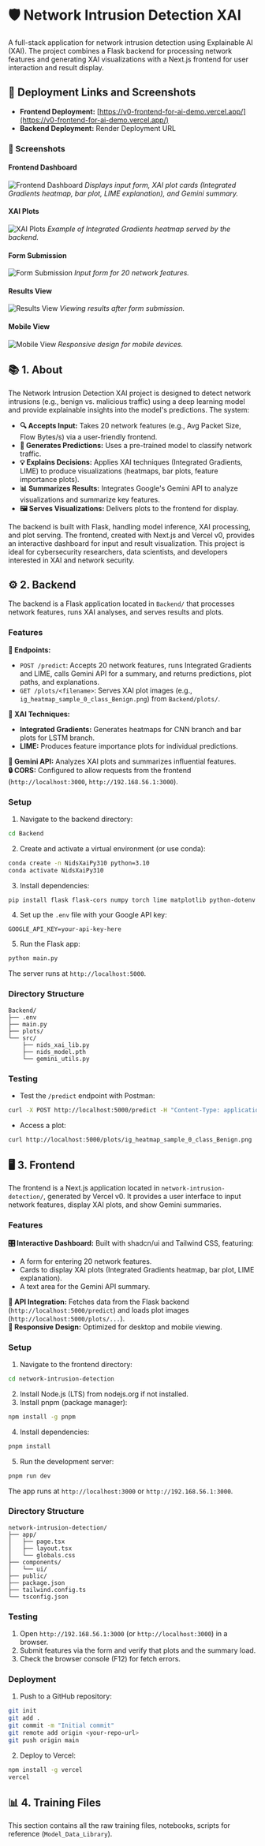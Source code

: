 # 🛡️ Network Intrusion Detection XAI

A full-stack application for network intrusion detection using Explainable AI (XAI). The project combines a Flask backend for processing network features and generating XAI visualizations with a Next.js frontend for user interaction and result display.

## 🔗 Deployment Links and Screenshots

- **Frontend Deployment:** [https://v0-frontend-for-ai-demo.vercel.app/](https://v0-frontend-for-ai-demo.vercel.app/)
- **Backend Deployment:** Render Deployment URL 

### 📸 Screenshots

#### Frontend Dashboard
![Frontend Dashboard](https://imgur.com/dRKhUDL.png)
*Displays input form, XAI plot cards (Integrated Gradients heatmap, bar plot, LIME explanation), and Gemini summary.*

#### XAI Plots
![XAI Plots](https://imgur.com/rHcKDHf.png)
*Example of Integrated Gradients heatmap served by the backend.*

#### Form Submission
![Form Submission](https://imgur.com/iF0Cq3o.png)
*Input form for 20 network features.*

#### Results View
![Results View](https://imgur.com/r2AMVxx.png)
*Viewing results after form submission.*

#### Mobile View
![Mobile View](https://imgur.com/wcH8Ged.png)
*Responsive design for mobile devices.*

## 📚 1. About

The Network Intrusion Detection XAI project is designed to detect network intrusions (e.g., benign vs. malicious traffic) using a deep learning model and provide explainable insights into the model's predictions. The system:

- **🔍 Accepts Input:** Takes 20 network features (e.g., Avg Packet Size, Flow Bytes/s) via a user-friendly frontend.
- **🧠 Generates Predictions:** Uses a pre-trained model to classify network traffic.
- **💡 Explains Decisions:** Applies XAI techniques (Integrated Gradients, LIME) to produce visualizations (heatmaps, bar plots, feature importance plots).
- **📊 Summarizes Results:** Integrates Google's Gemini API to analyze visualizations and summarize key features.
- **🖼️ Serves Visualizations:** Delivers plots to the frontend for display.

The backend is built with Flask, handling model inference, XAI processing, and plot serving. The frontend, created with Next.js and Vercel v0, provides an interactive dashboard for input and result visualization. This project is ideal for cybersecurity researchers, data scientists, and developers interested in XAI and network security.

## ⚙️ 2. Backend

The backend is a Flask application located in `Backend/` that processes network features, runs XAI analyses, and serves results and plots.

### Features

**🔌 Endpoints:**
- `POST /predict`: Accepts 20 network features, runs Integrated Gradients and LIME, calls Gemini API for a summary, and returns predictions, plot paths, and explanations.
- `GET /plots/<filename>`: Serves XAI plot images (e.g., `ig_heatmap_sample_0_class_Benign.png`) from `Backend/plots/`.

**🧪 XAI Techniques:**
- **Integrated Gradients:** Generates heatmaps for CNN branch and bar plots for LSTM branch.
- **LIME:** Produces feature importance plots for individual predictions.

**🤖 Gemini API:** Analyzes XAI plots and summarizes influential features.  
**🔒 CORS:** Configured to allow requests from the frontend (`http://localhost:3000`, `http://192.168.56.1:3000`).

### Setup

1. Navigate to the backend directory:
```bash
cd Backend
```

2. Create and activate a virtual environment (or use conda):
```bash
conda create -n NidsXaiPy310 python=3.10
conda activate NidsXaiPy310
```

3. Install dependencies:
```bash
pip install flask flask-cors numpy torch lime matplotlib python-dotenv
```

4. Set up the `.env` file with your Google API key:
```
GOOGLE_API_KEY=your-api-key-here
```

5. Run the Flask app:
```bash
python main.py
```

The server runs at `http://localhost:5000`.

### Directory Structure
```
Backend/
├── .env
├── main.py
├── plots/
└── src/
    ├── nids_xai_lib.py
    ├── nids_model.pth
    └── gemini_utils.py
```

### Testing

- Test the `/predict` endpoint with Postman:
```bash
curl -X POST http://localhost:5000/predict -H "Content-Type: application/json" -d '{"Avg Packet Size": 120.0, ...}'
```

- Access a plot:
```bash
curl http://localhost:5000/plots/ig_heatmap_sample_0_class_Benign.png
```

## 🖥️ 3. Frontend

The frontend is a Next.js application located in `network-intrusion-detection/`, generated by Vercel v0. It provides a user interface to input network features, display XAI plots, and show Gemini summaries.

### Features

**🎛️ Interactive Dashboard:** Built with shadcn/ui and Tailwind CSS, featuring:
- A form for entering 20 network features.
- Cards to display XAI plots (Integrated Gradients heatmap, bar plot, LIME explanation).
- A text area for the Gemini API summary.

**🔄 API Integration:** Fetches data from the Flask backend (`http://localhost:5000/predict`) and loads plot images (`http://localhost:5000/plots/...`).  
**📱 Responsive Design:** Optimized for desktop and mobile viewing.

### Setup

1. Navigate to the frontend directory:
```bash
cd network-intrusion-detection
```

2. Install Node.js (LTS) from nodejs.org if not installed.
3. Install pnpm (package manager):
```bash
npm install -g pnpm
```

4. Install dependencies:
```bash
pnpm install
```

5. Run the development server:
```bash
pnpm run dev
```

The app runs at `http://localhost:3000` or `http://192.168.56.1:3000`.

### Directory Structure
```
network-intrusion-detection/
├── app/
│   ├── page.tsx
│   ├── layout.tsx
│   └── globals.css
├── components/
│   └── ui/
├── public/
├── package.json
├── tailwind.config.ts
└── tsconfig.json
```

### Testing

1. Open `http://192.168.56.1:3000` (or `http://localhost:3000`) in a browser.
2. Submit features via the form and verify that plots and the summary load.
3. Check the browser console (F12) for fetch errors.

### Deployment

1. Push to a GitHub repository:
```bash
git init
git add .
git commit -m "Initial commit"
git remote add origin <your-repo-url>
git push origin main
```

2. Deploy to Vercel:
```bash
npm install -g vercel
vercel
```

## 📊 4. Training Files

This section contains all the raw training files, notebooks, scripts for reference (`Model_Data_Library`).
